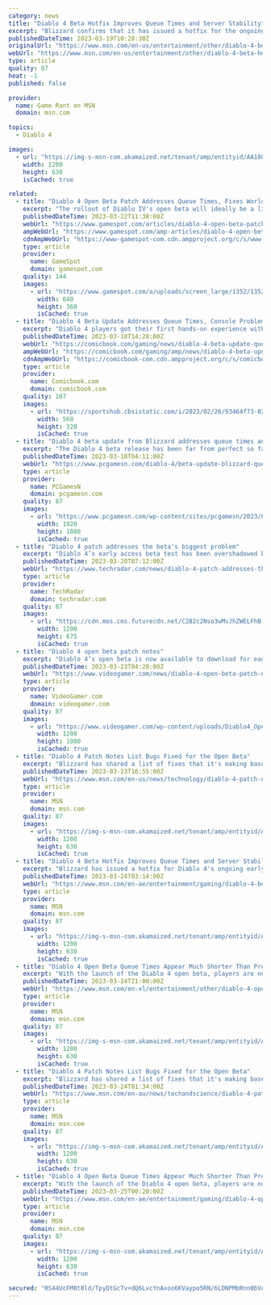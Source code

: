 ```yaml
---
category: news
title: "Diablo 4 Beta Hotfix Improves Queue Times and Server Stability"
excerpt: "Blizzard confirms that it has issued a hotfix for the ongoing Diablo 4 early access beta improving queue times and server stability."
publishedDateTime: 2023-03-19T10:28:30Z
originalUrl: "https://www.msn.com/en-us/entertainment/other/diablo-4-beta-hotfix-improves-queue-times-and-server-stability/ar-AA18OAlf"
webUrl: "https://www.msn.com/en-us/entertainment/other/diablo-4-beta-hotfix-improves-queue-times-and-server-stability/ar-AA18OAlf"
type: article
quality: 87
heat: -1
published: false

provider:
  name: Game Rant on MSN
  domain: msn.com

topics:
  - Diablo 4

images:
  - url: "https://img-s-msn-com.akamaized.net/tenant/amp/entityid/AA18OAle.img?h=630&w=1200&m=6&q=60&o=t&l=f&f=jpg"
    width: 1200
    height: 630
    isCached: true

related:
  - title: "Diablo 4 Open Beta Patch Addresses Queue Times, Fixes World Boss Spawn Issues"
    excerpt: "The rollout of Diablo IV's open beta will ideally be a little smoother than its early access one, thanks to a patch that should improve queue times. In an official post on the Diablo IV forums, ..."
    publishedDateTime: 2023-03-22T11:38:00Z
    webUrl: "https://www.gamespot.com/articles/diablo-4-open-beta-patch-addresses-queue-times-fixes-world-boss-spawn-issues/1100-6512611/"
    ampWebUrl: "https://www.gamespot.com/amp-articles/diablo-4-open-beta-patch-addresses-queue-times-fixes-world-boss-spawn-issues/1100-6512611/"
    cdnAmpWebUrl: "https://www-gamespot-com.cdn.ampproject.org/c/s/www.gamespot.com/amp-articles/diablo-4-open-beta-patch-addresses-queue-times-fixes-world-boss-spawn-issues/1100-6512611/"
    type: article
    provider:
      name: GameSpot
      domain: gamespot.com
    quality: 144
    images:
      - url: "https://www.gamespot.com/a/uploads/screen_large/1352/13527689/4114321-gameplay_d4_stronghold_v1.jpg"
        width: 640
        height: 360
        isCached: true
  - title: "Diablo 4 Beta Update Addresses Queue Times, Console Problems"
    excerpt: "Diablo 4 players got their first hands-on experience with the game this weekend during the ongoing open beta, though as some might've expected, long queues and errors messages were part of the process. Blizzard indicated that'd be the case going into the"
    publishedDateTime: 2023-03-18T14:28:00Z
    webUrl: "https://comicbook.com/gaming/news/diablo-4-beta-update-queue-times-xbox-playstation/"
    ampWebUrl: "https://comicbook.com/gaming/amp/news/diablo-4-beta-update-queue-times-xbox-playstation/"
    cdnAmpWebUrl: "https://comicbook-com.cdn.ampproject.org/c/s/comicbook.com/gaming/amp/news/diablo-4-beta-update-queue-times-xbox-playstation/"
    type: article
    provider:
      name: Comicbook.com
      domain: comicbook.com
    quality: 107
    images:
      - url: "https://sportshub.cbsistatic.com/i/2023/02/26/93464f73-02df-4c44-ad6d-5d551e79f6d7/new-games-out-this-month.png?width=568&height=320"
        width: 568
        height: 320
        isCached: true
  - title: "Diablo 4 beta update from Blizzard addresses queue times and errors"
    excerpt: "The Diablo 4 beta release has been far from perfect so far. While many players have been able to dive into the early access beta for the dark fantasy RPG game and try out its first act, the initial launch has been plagued by lengthy queue times and player"
    publishedDateTime: 2023-03-18T04:11:00Z
    webUrl: "https://www.pcgamesn.com/diablo-4/beta-update-blizzard-queue-times-errors"
    type: article
    provider:
      name: PCGamesN
      domain: pcgamesn.com
    quality: 87
    images:
      - url: "https://www.pcgamesn.com/wp-content/sites/pcgamesn/2023/03/diablo-4-beta-update-servers-queue-times-errors.jpg"
        width: 1920
        height: 1080
        isCached: true
  - title: "Diablo 4 patch addresses the beta's biggest problem"
    excerpt: "Diablo 4’s early access beta test has been overshadowed by technical issues, to which Blizzard has responded with an important hotfix. Long queues and server instability aren’t the only issues that ..."
    publishedDateTime: 2023-03-20T07:12:00Z
    webUrl: "https://www.techradar.com/news/diablo-4-patch-addresses-the-betas-biggest-problem"
    type: article
    provider:
      name: TechRadar
      domain: techradar.com
    quality: 87
    images:
      - url: "https://cdn.mos.cms.futurecdn.net/C2B2c2Nso3wMvJhZWELFhB-1200-80.jpg"
        width: 1200
        height: 675
        isCached: true
  - title: "Diablo 4 open beta patch notes"
    excerpt: "Diablo 4’s open beta is now available to download for eager players hungry to get their hands on some demon slaying action – although they’ll have to wait until Friday before the gates open. However, ..."
    publishedDateTime: 2023-03-23T04:28:00Z
    webUrl: "https://www.videogamer.com/news/diablo-4-open-beta-patch-notes/"
    type: article
    provider:
      name: VideoGamer.com
      domain: videogamer.com
    quality: 87
    images:
      - url: "https://www.videogamer.com/wp-content/uploads/Diablo4_OpenBeta_Necromancer_artwork2.jpg"
        width: 1200
        height: 1080
        isCached: true
  - title: "Diablo 4 Patch Notes List Bugs Fixed for the Open Beta"
    excerpt: "Blizzard has shared a list of fixes that it's making based on issues from the Diablo 4 early access beta for the upcoming open beta. The launch of Diablo 4's early access beta this past weekend was ..."
    publishedDateTime: 2023-03-23T16:55:00Z
    webUrl: "https://www.msn.com/en-us/news/technology/diablo-4-patch-notes-list-bugs-fixed-for-the-open-beta/ar-AA190upD"
    type: article
    provider:
      name: MSN
      domain: msn.com
    quality: 87
    images:
      - url: "https://img-s-msn-com.akamaized.net/tenant/amp/entityid/AA190rNI.img?h=630&w=1200&m=6&q=60&o=t&l=f&f=jpg"
        width: 1200
        height: 630
        isCached: true
  - title: "Diablo 4 Beta Hotfix Improves Queue Times and Server Stability"
    excerpt: "Blizzard has issued a hotfix for Diablo 4's ongoing early access beta improving queue times and server stability. The launch of the Diablo 4 beta this past Friday, which is exclusive to pre-orderers, ..."
    publishedDateTime: 2023-03-24T03:14:00Z
    webUrl: "https://www.msn.com/en-ae/entertainment/gaming/diablo-4-beta-hotfix-improves-queue-times-and-server-stability/ar-AA18OAlf"
    type: article
    provider:
      name: MSN
      domain: msn.com
    quality: 87
    images:
      - url: "https://img-s-msn-com.akamaized.net/tenant/amp/entityid/AA18OAle.img?h=630&w=1200&m=6&q=60&o=t&l=f&f=jpg"
        width: 1200
        height: 630
        isCached: true
  - title: "Diablo 4 Open Beta Queue Times Appear Much Shorter Than Previous Beta"
    excerpt: "With the launch of the Diablo 4 open beta, players are noticing that queue times appear to be shorter than last weekend's beta – though that could quickly change. Open beta for the highly-anticipated ..."
    publishedDateTime: 2023-03-24T21:00:00Z
    webUrl: "https://www.msn.com/en-xl/entertainment/other/diablo-4-open-beta-queue-times-appear-much-shorter-than-previous-beta/ar-AA192xP8"
    type: article
    provider:
      name: MSN
      domain: msn.com
    quality: 87
    images:
      - url: "https://img-s-msn-com.akamaized.net/tenant/amp/entityid/AA192MHq.img?h=630&w=1200&m=6&q=60&o=t&l=f&f=jpg"
        width: 1200
        height: 630
        isCached: true
  - title: "Diablo 4 Patch Notes List Bugs Fixed for the Open Beta"
    excerpt: "Blizzard has shared a list of fixes that it's making based on issues from the Diablo 4 early access beta for the upcoming open beta. The launch of Diablo 4's early access beta this past weekend was ..."
    publishedDateTime: 2023-03-24T01:34:00Z
    webUrl: "https://www.msn.com/en-au/news/techandscience/diablo-4-patch-notes-list-bugs-fixed-for-the-open-beta/ar-AA190upD"
    type: article
    provider:
      name: MSN
      domain: msn.com
    quality: 87
    images:
      - url: "https://img-s-msn-com.akamaized.net/tenant/amp/entityid/AA190rNI.img?h=630&w=1200&m=6&q=60&o=t&l=f&f=jpg"
        width: 1200
        height: 630
        isCached: true
  - title: "Diablo 4 Open Beta Queue Times Appear Much Shorter Than Previous Beta"
    excerpt: "With the launch of the Diablo 4 open beta, players are noticing that queue times appear to be shorter than last weekend's beta – though that could quickly change. Open beta for the highly-anticipated ..."
    publishedDateTime: 2023-03-25T00:20:00Z
    webUrl: "https://www.msn.com/en-ae/entertainment/gaming/diablo-4-open-beta-queue-times-appear-much-shorter-than-previous-beta/ar-AA192xP8"
    type: article
    provider:
      name: MSN
      domain: msn.com
    quality: 87
    images:
      - url: "https://img-s-msn-com.akamaized.net/tenant/amp/entityid/AA192MHq.img?h=630&w=1200&m=6&q=60&o=t&l=f&f=jpg"
        width: 1200
        height: 630
        isCached: true

secured: "RS44UcFM8t8ld/TpyDtGcTv+dQ6LvcYnAxoo6KVaypo5RN/6LDNPMbRnn0bVqOwYXhMn+Gcb9ziq0zeelN9XlkHtuG+uUmlEysH2XDl6ogStVSgYiOZZtUay9xXrK6A17fZmm6R+eIL0R7eCdugjY3TSKSNY5VRm9XGEUwpksXjnOeVKREfxJcvc7l1lE0Y2ZuLa8e8gDcICuDxCwKMx+oytnZdX2vtQcSVLxDVnvRrGWbDfozPRw+Q2Ts/rSLaNV96ITX4u9lWehSugnfl0s5UC6Rg7o6cvfAQ/EPAKqxbJJtzjoZ5Wz1eJDjgsz8RL9JNysY5GE+IfvLueyRkhwaGueYH3VfkEOiISIy/RSaI=;0ah32XP0GWpwx/9lF6YoYg=="
---
```


